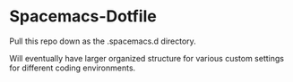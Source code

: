 # Spacemacs-Dotfile
Pull this repo down as the .spacemacs.d directory. 

Will eventually have larger organized structure for various custom settings for different coding environments.

